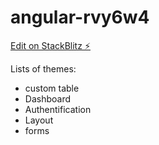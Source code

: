 # angular-rvy6w4

[Edit on StackBlitz ⚡️](https://stackblitz.com/edit/angular-rvy6w4)

Lists of themes:

- custom table
- Dashboard
- Authentification
- Layout
- forms
